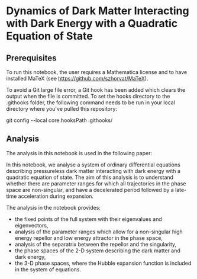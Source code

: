 # Dynamics of Dark Matter Interacting with Dark Energy with a Quadratic Equation of State

## Prerequisites

To run this notebook, the user requires a Mathematica license and to have installed MaTeX (see https://github.com/szhorvat/MaTeX).

To avoid a Git large file error, a Git hook has been added which clears the output when the file is committed. To set the hooks directory to the .githooks folder, the following command needs to be run in your local directory where you've pulled this repository: 

git config --local core.hooksPath .githooks/

## Analysis

The analysis in this notebook is used in the following paper:

In this notebook, we analyse a system of ordinary differential equations describing pressureless dark matter interacting with dark energy with a quadratic equation of state. The aim of this analysis is to understand whether there are parameter ranges for which all trajectories in the phase space are non-singular, and have a decelerated period followed by a late-time acceleration during expansion.

The analysis in the notebook provides:

+ the fixed points of the full system with their eigenvalues and eigenvectors,
+ analysis of the parameter ranges which allow for a non-singular high energy repellor and low energy attractor in the phase space, 
+ analysis of the separatrix between the repellor and the singularity,
+ the phase spaces of the 2-D system describing the dark matter and dark energy,
+ the 3-D phase spaces, where the Hubble expansion function is included in the system of equations.
